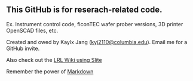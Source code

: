 ## This GitHub is for reserach-related code.  
Ex. Instrument control code, ficonTEC wafer prober versions, 3D printer OpenSCAD files, etc.

Created and owed by Kaylx Jang (kyj2110@columbia.edu).  Email me for a GitHub invite.

Also check out the [LRL Wiki using Slite](https://lightwave-research-lab.slite.com/app/channels/zYDBhsttC)

Remember the power of [Markdown](https://docs.github.com/github/writing-on-github/getting-started-with-writing-and-formatting-on-github/basic-writing-and-formatting-syntax)
